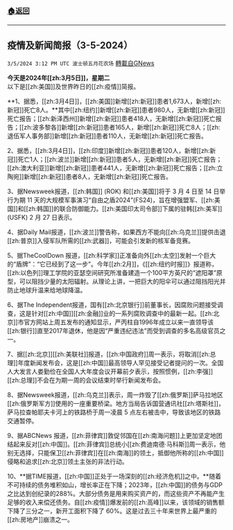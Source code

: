 ###  [:house:返回](README.md)
---


## 疫情及新闻简报（3-5-2024）
`3/5/2024 3:12 PM UTC 波士顿五月花农场` [轉載自GNews](https://gnews.org/articles/2367531)

**今天是2024年[[zh:3月5日]]，星期二**  
以下是[[zh:美国]]及世界昨日的[[zh:疫情]]简报。

**1、据悉，[[zh:3月4日]]，[[zh:美国]]新增[[zh:新冠]]患者1,673人，新增[[zh:新冠]]死亡8人。**其中[[zh:纽约]]新增[[zh:新冠]]患者980人，无新增[[zh:新冠]]死亡报告；[[zh:新泽西州]]新增[[zh:新冠]]患者418人，无新增[[zh:新冠]]死亡报告；[[zh:波多黎各]]新增[[zh:新冠]]患者165人，新增[[zh:新冠]]死亡8人；[[zh:退伍军人事务部]]新增[[zh:新冠]]患者110人，无新增[[zh:新冠]]死亡报告。

2、据悉，[[zh:3月4日]]，[[zh:印度]]新增[[zh:新冠]]患者120人，新增[[zh:新冠]]死亡1人；[[zh:波兰]]新增[[zh:新冠]]患者5人，无新增[[zh:新冠]]死亡报告；[[zh:澳大利亚]]新增[[zh:新冠]]患者441人，无新增[[zh:新冠]]死亡报告；[[zh:立陶宛]]新增[[zh:新冠]]患者8人，无新增[[zh:新冠]]死亡报告。

3、据Newsweek报道，[[zh:韩国]] (ROK) 和[[zh:美国]]将于 3 月 4 日至 14 日举行为期 11 天的大规模军事演习“自由之盾2024”(FS24)，旨在增强盟军、[[zh:美国]]和[[zh:韩国]]的联合防御能力。[[zh:美国印太司令部]]下属的驻韩[[zh:美军]] (USFK) 2 月 27 日表示。

4、据Daily Mail报道，[[zh:波兰]]警告称，如果西方不能向[[zh:乌克兰]]提供击退[[zh:普京]]入侵军队所需的[[zh:武器]]，可能会引发新的核军备竞赛。

5、据TheCoolDown 报道，[[zh:科学家]]正准备向外[[zh:太空]]发射一个巨大的“盾牌”：“它已经到了这一步”。今年[[zh:2月]]，《[[zh:纽约时报]]》报道称，[[zh:以色列]]理工学院的亚瑟空间研究所准备建造一个100平方英尺的“遮阳罩”原型，可以阻挡少量的太阳辐射。从理论上讲，一把巨大的阳伞可以通过阻挡阳光并防止地球升温来给地球降温。

6、据The Independent报道，国有[[zh:北京银行]]前董事长，因腐败问题接受调查，这是针对[[zh:中国]][[zh:金融]]业的一系列腐败调查中的最新一起。[[zh:北京]]市官方网站上周五发布的通知显示，严丙柱自1996年成立以来一直领导该[[zh:银行]]直至2017年退休，他是因“严重违纪违法”而受到调查的多名高级官员之一。

7、据[[zh:北京]][[zh:美联社]]报道，[[zh:中国政府]]周一表示，将取消[[zh:总理]]年度新闻发布会，这是[[zh:中国]]最高领导人罕见接受记者提问的一次。全国人大发言人娄勤俭在全国人大年度会议开幕前夕表示，按照惯例，[[zh:李强]][[zh:总理]]不会在为期一周的会议结束时举行新闻发布会。

8、据Newsweek报道，[[zh:乌克兰]]表示，周一炸毁了[[zh:俄罗斯]]萨马拉地区[[zh:俄罗斯军方]]使用的一座重要桥梁。地方当局告诉国营通讯社[[zh:塔斯社]]，萨马拉查帕耶夫卡河上的铁路桥于周一凌晨 5 点左右被击中，导致该地区的铁路交通暂停。

9、据ABCNews 报道，[[zh:菲律宾]]敦促邻国在[[zh:南海问题]]上更加坚定地团结起来反对[[zh:中国]]。[[zh:菲律宾]]总统小[[zh:费迪南德·马科斯]]周一表示，他别无选择，只能保卫[[zh:菲律宾]]在[[zh:南海]]的领土，抵御他所称的[[zh:中国]]侵略和追求[[zh:北京]]领土主张的非法行动。

10、**据TIME报道，[[zh:中国]]正处于一场深刻的[[zh:经济危机]]之中。**随着不可持续的债务堆积如山，增长率正在下降；2023年，[[zh:中国]]的债务与GDP之比达到创纪录的288%。大部分债务是用来购买资产的，而这些资产不再能产生足够的收入来偿还债务。自[[zh:疫情]]爆发前的[[zh:高峰]]以来，该领域的销售额下降了三分之一，新开工面积下降了 60%。这是过去三十年来世界上最严重的[[zh:房地产]]崩溃之一。
